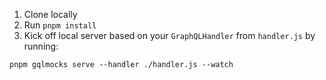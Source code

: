 1. Clone locally
2. Run `pnpm install`
3. Kick off local server based on your `GraphQLHandler` from `handler.js` by running:

```
pnpm gqlmocks serve --handler ./handler.js --watch
```
